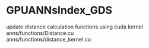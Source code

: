 # GPUANNsIndex_GDS

update distance calculation functions using cuda kernel  
anns/functions/Distance.cu  
anns/functions/distance_kernel.cu  

